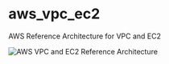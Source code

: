 # aws_vpc_ec2
AWS Reference Architecture for VPC and EC2

![AWS VPC and EC2 Reference Architecture](https://niyazierdogan.files.wordpress.com/2018/12/terraform-aws-vpc-and-ec2-architecture.png)
